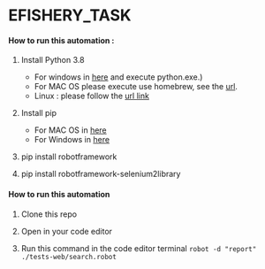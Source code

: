 # EFISHERY_TASK
#### How to run this automation :
1. Install Python 3.8 
      * For windows in [here](https://www.python.org/downloads/windows/) and execute python.exe.)
      * For MAC OS please execute use homebrew, see the [url](https://docs.python-guide.org/starting/install3/osx/).
      * Linux : please follow the [url link](https://docs.python-guide.org/starting/install3/linux/)

2. Install pip 
      * For MAC OS in [here](https://www.geeksforgeeks.org/how-to-install-pip-in-macos/)
      * For Windows in [here](https://www.geeksforgeeks.org/how-to-install-pip-on-windows/)

3. pip install robotframework

4. pip install robotframework-selenium2library

#### How to run this automation
1. Clone this repo

2. Open in your code editor

3. Run this command in the code editor terminal `robot -d "report" ./tests-web/search.robot`
